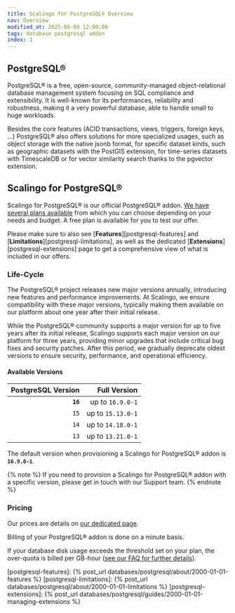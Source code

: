 ```yaml
---
title: Scalingo for PostgreSQL® Overview
nav: Overview
modified_at: 2025-06-09 12:00:00
tags: database postgresql addon
index: 1
---
```


## PostgreSQL®

PostgreSQL® is a free, open-source, community-managed object-relational
database management system focusing on SQL compliance and extensibility. It is
well-known for its performances, reliability and robustness, making it a very
powerful database, able to handle small to huge workloads.

Besides the core features (ACID transactions, views, triggers, foreign keys,
...) PostgreSQL® also offers solutions for more specialized usages, such as
object storage with the native jsonb format, for specific dataset kinds,
such as geographic datasets with the PostGIS extension, for time-series
datasets with TimescaleDB or for vector similarity search thanks to the
pgvector extension.


## Scalingo for PostgreSQL®

Scalingo for PostgreSQL® is our official PostgreSQL® addon. [We have several
plans available][available-plans] from which you can choose depending on your
needs and budget. A free plan is available for you to test our offer.

Please make sure to also see [**Features**][postgresql-features] and
[**Limitations**][postgresql-limitations], as well as the dedicated
[**Extensions**][postgresql-extensions] page to get a comprehensive view of
what is included in our offers.

### Life-Cycle

The PostgreSQL® project releases new major versions annually, introducing new
features and performance improvements. At Scalingo, we ensure compatibility
with these major versions, typically making them available on our platform
about one year after their initial release.

While the PostgreSQL® community supports a major version for up to five years
after its initial release, Scalingo supports each major version on our platform
for three years, providing minor upgrades that include critical bug fixes and
security patches. After this period, we gradually deprecate oldest versions to
ensure security, performance, and operational efficiency.

#### Available Versions

| PostgreSQL Version  | Full Version      |
| ------------------: | ----------------: |
| **`16`**            | up to `16.9.0-1`  |
| `15`                | up to `15.13.0-1` |
| `14`                | up to `14.18.0-1` |
| `13`                | up to `13.21.0-1` |

The default version when provisioning a Scalingo for PostgreSQL® addon is
**`16.9.0-1`**.

{% note %}
If you need to provision a Scalingo for PostgreSQL® addon with a specific
version, please get in touch with our Support team.
{% endnote %}

### Pricing

Our prices are details on [our dedicated page][pg].

Billing of your PostgreSQL® addon is done on a minute basis.

If your database disk usage exceeds the threshold set on your plan, the
over-quota is billed per GB-hour ([see our FAQ for further details][pg]).


[pg]: https://scalingo.com/databases/postgresql
[available-plans]: https://scalingo.com/databases/postgresql#database-compare

[postgresql-features]: {% post_url databases/postgresql/about/2000-01-01-features %}
[postgresql-limitations]: {% post_url databases/postgresql/about/2000-01-01-limitations %}
[postgresql-extensions]: {% post_url databases/postgresql/guides/2000-01-01-managing-extensions %}
